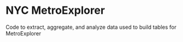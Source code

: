 # NYC MetroExplorer
Code to extract, aggregate, and analyze data used to build tables for MetroExplorer
